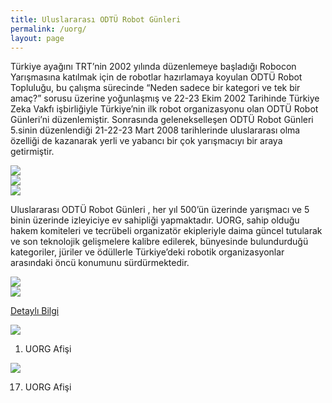 ```yaml
---
title: Uluslararası ODTÜ Robot Günleri
permalink: /uorg/
layout: page
---
```


Türkiye ayağını TRT’nin 2002 yılında düzenlemeye başladığı Robocon Yarışmasına katılmak için de robotlar hazırlamaya koyulan ODTÜ Robot Topluluğu, bu çalışma sürecinde “Neden sadece bir kategori ve tek bir amaç?” sorusu üzerine yoğunlaşmış ve 22-23 Ekim 2002 Tarihinde Türkiye Zeka Vakfı işbirliğiyle Türkiye’nin ilk robot organizasyonu olan ODTÜ Robot Günleri’ni düzenlemiştir. Sonrasında gelenekselleşen ODTÜ Robot Günleri 5.sinin düzenlendiği 21-22-23 Mart 2008 tarihlerinde uluslararası olma özelliği de kazanarak yerli ve yabancı bir çok yarışmacıyı bir araya getirmiştir.

<div class="row">
<div class="col-12 col-md-4">

<img src="https://robot.metu.edu.tr/wp-content/uploads/2020/10/WhatsApp-Image-2020-09-10-at-11.07.59-PM.jpeg">

</div>
<div class="col-12 col-md-4">

<img src="https://robot.metu.edu.tr/wp-content/uploads/2020/10/WhatsApp-Image-2020-09-10-at-11.04.54-PM.jpeg">

</div>
<div class="col-12 col-md-4">

<img src="https://robot.metu.edu.tr/wp-content/uploads/2020/10/WhatsApp-Image-2020-09-10-at-11.08.04-PM.jpeg">

</div>
</div>

Uluslararası ODTÜ Robot Günleri , her yıl 500’ün üzerinde yarışmacı ve 5 binin üzerinde izleyiciye ev sahipliği yapmaktadır. UORG, sahip olduğu hakem komiteleri ve tecrübeli organizatör ekipleriyle daima güncel tutularak ve son teknolojik gelişmelere kalibre edilerek, bünyesinde bulundurduğü kategoriler, jüriler ve ödüllerle Türkiye’deki robotik organizasyonlar arasındaki öncü konumunu sürdürmektedir.

<div class="row">
<div class="col-12 col-md-6">

<img src="https://robot.metu.edu.tr/wp-content/uploads/2020/10/WhatsApp-Image-2020-09-10-at-11.09.30-PM.jpeg">

</div>
<div class="col-12 col-md-6">

<img src="https://robot.metu.edu.tr/wp-content/uploads/2020/10/WhatsApp-Image-2020-09-10-at-11.07.35-PM.jpeg">

</div>
</div>

[Detaylı Bilgi](https://odturobotgunleri.org.tr/)

<div class="row">
<div class="col-12 col-md-6">
  
<img src="https://robot.metu.edu.tr/wp-content/uploads/2020/10/WhatsApp-Image-2020-09-10-at-3.58.58-PM.jpeg">

1. UORG Afişi

  </div>
<div class="col-12 col-md-6">

<img src="https://robot.metu.edu.tr/wp-content/uploads/2020/10/WhatsApp-Image-2020-09-10-at-4.00.48-PM.jpeg">

17. UORG Afişi
  
  </div>
</div>
